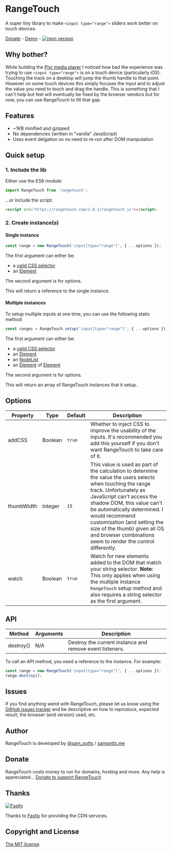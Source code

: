 # RangeTouch

A super tiny library to make `<input type="range">` sliders work better on touch devices.

[Donate](#donate) - [Demo](https://rangetouch.com) - [![npm version](https://badge.fury.io/js/rangetouch.svg)](https://badge.fury.io/js/rangetouch)

## Why bother?

While building the [Plyr media player](https://plyr.io) I noticed how bad the experience was trying to use `<input type="range">` is on a touch device (particularly iOS). Touching the track on a desktop will jump the thumb handle to that point. However on some touch devices this simply focuses the input and to adjust the value you need to touch and drag the handle. This is something that I can't help but feel will eventually be fixed by the browser vendors but for now, you can use RangeTouch to fill that gap.

## Features

-   ~1KB minified and gzipped
-   No dependencies (written in "vanilla" JavaScript)
-   Uses event delgation so no need to re-run after DOM manipulation

## Quick setup

### 1. Include the lib

Either use the ES6 module:

```javascript
import RangeTouch from 'rangetouch';
```

...or include the script:

```html
<script src="https://rangetouch.com/2.0.1/rangetouch.js"></script>
```

### 2. Create instance(s)

#### Single instance

```javascript
const range = new RangeTouch('input[type="range"]', { ...options });
```

The first argument can either be:

-   a [valid CSS selector](https://developer.mozilla.org/en-US/docs/Web/API/Document/querySelector)
-   an [Element](https://developer.mozilla.org/en-US/docs/Web/API/Element)

The second argument is for options.

This will return a reference to the single instance.

#### Multiple instances

To setup multiple inputs at one time, you can use the following static method:

```javascript
const ranges = RangeTouch.setup('input[type="range"]', { ...options });
```

The first argument can either be:

-   a [valid CSS selector](https://developer.mozilla.org/en-US/docs/Web/API/Document/querySelector)
-   an [Element](https://developer.mozilla.org/en-US/docs/Web/API/Element)
-   an [NodeList](https://developer.mozilla.org/en-US/docs/Web/API/NodeList)
-   an [Element](https://developer.mozilla.org/en-US/docs/Web/JavaScript/Reference/Global_Objects/Array) of [Element](https://developer.mozilla.org/en-US/docs/Web/API/Element)

The second argument is for options.

This will return an array of RangeTouch instances that it setup.

## Options

| Property   | Type    | Default | Description                                                                                                                                                                                                                                                                                                                                                                    |
| ---------- | ------- | ------- | ------------------------------------------------------------------------------------------------------------------------------------------------------------------------------------------------------------------------------------------------------------------------------------------------------------------------------------------------------------------------------ |
| addCSS     | Boolean | `true`  | Whether to inject CSS to improve the usability of the inputs. It's recommended you add this yourself if you don't want RangeTouch to take care of it.                                                                                                                                                                                                                          |
| thumbWidth | Integer | `15`    | This value is used as part of the calculation to determine the value the users selects when touching the range track. Unfortunately as JavaScript can't access the shadow DOM, this value can't be automatically determined. I would recommend customisation (and setting the size of the thumb) given all OS and browser combinations seem to render the control differently. |
| watch      | Boolean | `true`  | Watch for new elements added to the DOM that match your string selector. **Note**: This only applies when using the multiple instance `RangeTouch` setup method and also requires a string selector as the first argument.                                                                                                                                                     |

## API

| Method    | Arguments | Description                                              |
| --------- | --------- | -------------------------------------------------------- |
| destroy() | N/A       | Destroy the current instance and remove event listeners. |

To call an API method, you need a reference to the instance. For example:

```javascript
const range = new RangeTouch('input[type="range"]', { ...options });
range.destroy();
```

## Issues

If you find anything weird with RangeTouch, please let us know using the [GitHub issues tracker](https://github.com/sampotts/rangetouch/issues) and be descriptive on how to reproduce, expected result, the browser (and version) used, etc.

## Author

RangeTouch is developed by [@sam_potts](https://twitter.com/sam_potts) / [sampotts.me](http://sampotts.me)

## Donate

RangeTouch costs money to run for domains, hosting and more. Any help is appreciated...
[Donate to support RangeTouch](https://www.paypal.me/pottsy/20usd)

## Thanks

[![Fastly](https://cdn.plyr.io/static/fastly-logo.png)](https://www.fastly.com/)

Thanks to [Fastly](https://www.fastly.com/) for providing the CDN services.

## Copyright and License

[The MIT license](license.md).
